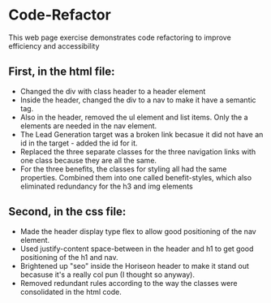 # Code-Refactor
This web page exercise demonstrates code refactoring to improve efficiency and accessibility
## First, in the html file:
- Changed the div with class header to a header element
- Inside the header, changed the div to a nav to make it have a semantic tag. 
- Also in the header, removed the ul element and list items.  Only the a elements are needed
  in the nav element.
- The Lead Generation target was a broken link becasue it did not have an id in the target - added the id for it.
- Replaced the three separate classes for the three navigation links with one class because they are all the same.
- For the three benefits, the classes for styling all had the same properties.  Combined them into one called benefit-styles, which also eliminated redundancy for the h3 and img elements

## Second, in the css file:
- Made the header display type flex to allow good positioning of the nav element.
- Used justify-content space-between in the header and h1 to get good positioning of the h1 and nav.
- Brightened up "seo" inside the Horiseon header to make it stand out becasuse it's a really col pun (I thought so anyway).
- Removed redundant rules according to the way the classes were consolidated in the html code.
